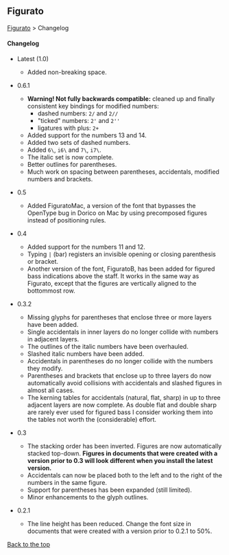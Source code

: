 ## Figurato

[Figurato](../README.md) > Changelog  

#### Changelog

- Latest (1.0)
    - Added non-breaking space.
- 0.6.1
    - **Warning! Not fully backwards compatible:** cleaned up and finally consistent key bindings for modified numbers:
        - dashed numbers: `2/` and `2//`
        - "ticked" numbers: `2'` and `2''`
        - ligatures with plus: `2+`
    - Added support for the numbers 13 and 14.
    - Added two sets of dashed numbers.
    - Added `6\`, `i6\` and `7\`, `i7\`.
    - The italic set is now complete.
    - Better outlines for parentheses.
    - Much work on spacing between parentheses, accidentals, modified numbers and brackets.
- 0.5
    - Added FiguratoMac, a version of the font that bypasses the OpenType bug in Dorico on Mac by using precomposed figures instead of positioning rules.
- 0.4
    - Added support for the numbers 11 and 12.
    - Typing `|` (bar) registers an invisible opening or closing parenthesis or bracket.
    - Another version of the font, FiguratoB, has been added for figured bass indications above the staff. It works in the same way as Figurato, except that the figures are vertically aligned to the bottommost row.
- 0.3.2
    - Missing glyphs for parentheses that enclose three or more layers have been added.
    - Single accidentals in inner layers do no longer collide with numbers in adjacent layers.
    - The outlines of the italic numbers have been overhauled.
    - Slashed italic numbers have been added.
    - Accidentals in parentheses do no longer collide with the numbers they modify.
    - Parentheses and brackets that enclose up to three layers do now automatically avoid collisions with accidentals and slashed figures in almost all cases.
    - The kerning tables for accidentals (natural, flat, sharp) in up to three adjacent layers are now complete. As double flat and double sharp are rarely ever used for figured bass I consider working them into the tables not worth the (considerable) effort.
- 0.3
    - The stacking order has been inverted. Figures are now automatically stacked top-down. **Figures in documents that were created with a version prior to 0.3 will look different when you install the latest version.**
    - Accidentals can now be placed both to the left and to the right of the numbers in the same figure.
    - Support for parentheses has been expanded (still limited).
    - Minor enhancements to the glyph outlines.

- 0.2.1
    - The line height has been reduced. Change the font size in documents that were created with a version prior to 0.2.1 to 50%.  

[Back to the top](changelog.md#figurato)